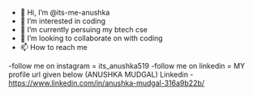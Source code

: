 - 👋 Hi, I’m @its-me-anushka
- 👀 I’m interested in coding
- 🌱 I’m currently persuing my  btech cse 
- 💞️ I’m looking to collaborate on with coding
- 📫 How to reach me

-follow me on instagram = its_anushka519
-follow me on linkedin = MY profile url given below  (ANUSHKA MUDGAL) 
 Linkedin - https://www.linkedin.com/in/anushka-mudgal-316a9b22b/
 

